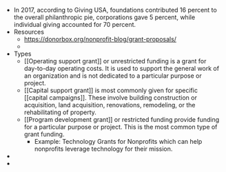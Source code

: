 - In 2017, according to Giving USA, foundations contributed 16 percent to the overall philanthropic pie, corporations gave 5 percent, while individual giving accounted for 70 percent.
- Resources
	- https://donorbox.org/nonprofit-blog/grant-proposals/
	-
- Types
	- [[Operating support grant]] or unrestricted funding is a grant for day-to-day operating costs. It is used to support the general work of an organization and is not dedicated to a particular purpose or project.
	- [[Capital support grant]] is most commonly given for specific [[capital campaigns]]. These involve building construction or acquisition, land acquisition, renovations, remodeling, or the rehabilitating of property.
	- [[Program development grant]] or restricted funding provide funding for a particular purpose or project. This is the most common type of grant funding.
		- Example: Technology Grants for Nonprofits which can help nonprofits leverage technology for their mission.
-
-